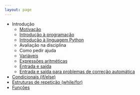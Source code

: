 ```yaml
---
layout: page
---
```


- Introdução
  - [Motivação](https://docs.google.com/presentation/d/1L70pAPrIstAOukWUIAEPKGXnzVXo46hV4m6BVAWkdnY/edit)
  - [Introdução à programação](00a-intro-programacao)
  - [Introdução à linguagem Python](00b-intro-python)
  - Avaliação na disciplina
  - Como pedir ajuda
  - [Variáveis](01a-variaveis)
  - [Expressões aritméticas](01b-expressoes)
  - [Entrada e saída](01c-entrada-saida)
  - [Entrada e saída para problemas de correção automática](https://docs.google.com/presentation/d/1wTuChjtp-tPVXElQVtBanVULWNsoeN-vDv9C2ZK_5Vo/edit?usp=sharing)
- [Condicionais (if/else)](02-if-else)
- [Estruturas de repetição (while/for)](https://docs.google.com/presentation/d/1fIC4ntPE-z-rJNGRwaMYT6U64yitrdRe7SORdhAXNDo/edit?usp=sharing)
- [Funções](https://docs.google.com/presentation/d/1WwM1eyjoHY1AjlFB-QMLRkpf282d8reQ_gSj32hWo-k/edit)